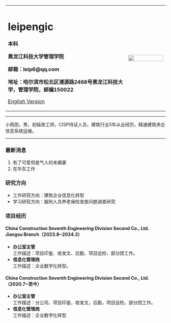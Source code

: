<div>
<table border="0">
  <tr>
    <td width="75%">
      <h1>leipengic</h1>
      <p><b>本科</b></p>
      <p><b>黑龙江科技大学管理学院</b></p>
      <p><b>邮箱：leip6@qq.com</b></p>
      <p><b>地址：哈尔滨市松北区浦源路2468号黑龙江科技大学，管理学院，邮编150022</b></p>
      <p><a href="/index-en.html">English Version</a></p>
    </td>
    <td width="25%">
      <img src="/stock-photo.jpg" width="100%">
    </td>
  </tr>
</table>
</div>

---

小雨田，男，初级政工师，CISP持证人员，建筑行业5年从业经历，精通建筑央企信息系统运维。

---

### 最新消息
1. 有了可爱但是气人的未婚妻
2. 在华东工作

### 研究方向
- 工作研究方向：建筑企业信息化转型
- 学习研究方向：服刑人员养老保险发放问题调查研究


### 项目经历
#### China Construction Seventh Engineering Division Second Co., Ltd. Jiangsu Branch（2023.8~2024.3）
- **办公室主管**  
工作描述：项目印鉴、收发文、后勤、项目巡检、部分团工作。
- **信息化管理岗**  
  工作描述：企业数字化转型。

#### China Construction Seventh Engineering Division Second Co., Ltd.（2020.7~至今）
- **办公室主管**  
工作描述：分公司、项目印鉴，收发文，后勤，项目巡检，部分团工作。
- **信息化管理岗**  
工作描述：企业数字化转型
